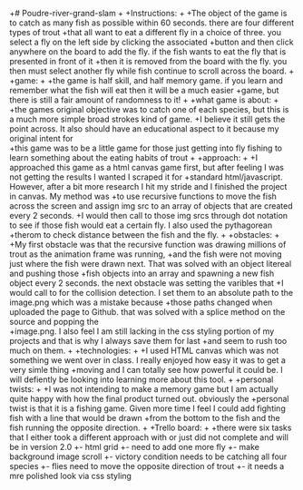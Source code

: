+# Poudre-river-grand-slam
+
+Instructions:
+
+The object of the game is to catch as many fish as possible within 60 seconds. there are four different types of trout
+that all want to eat a different fly in a choice of three. you select a fly on the left side by clicking the associated 
+button and then click anywhere on the board to add the fly. if the fish wants to eat the fly that is presented in front of it
+then it is removed from the board with the fly. you then must select another fly while fish continue to scroll across the board.
+
+game:
+
+the game is half skill, and half memory game. if you learn and remember what the fish will eat then it will be a much easier 
+game, but there is still a fair amount of randomness to it!
+
+what game is about:
+
+the games original objective was to catch one of each species, but this is a much more simple broad strokes kind of game.
+I believe it still gets the point across. It also should have an educational aspect to it because my original intent for     
+this game was to be a little game for those just getting into fly fishing to learn something about the eating habits of trout
+
+approach:
+
+I approached this game as a html canvas game first, but after feeling I was not getting the results I wanted I scraped it for 
+standard html/javascript. However, after a bit more research I hit my stride and I finished the project in canvas. My method was
+to use recursive functions to move the fish across the screen and assign img src to an array of objects that are created every 2 seconds.
+I would then call to those img srcs through dot notation to see if those fish would eat a certain fly. I also used the pythagorean
+therom to check distance between the fish and the fly. 
+
+obstacles:
+
+My first obstacle was that the recursive function was drawing millions of trout as the animation frame was running,
+and the fish were not moving just where the fish were drawn next. That was solved with an object litereal and pushing those 
+fish objects into an array and spawning a new fish object every 2 seconds. the next obstacle was setting the varibles that 
+I would call to for the collision detection. I set them to an absolute path to the image.png which was a mistake because
+those paths changed when uploaded the page to Github. that was solved with a splice method on the source and popping the     
+image.png. I also feel I am still lacking in the css styling portion of my projects and that is why I always save them for last
+and seem to rush too much on them.
+
+technologies:
+
+I used HTML canvas which was not something we went over in class. I really enjoyed how easy it was to get a very simle thing 
+moving and I can totally see how powerful it could be. I will defiently be looking into learning more about this tool.
+
+personal twists:
+
+I was not intending to make a memory game but I am actually quite happy with how the final product turned out. obviously the 
+personal twist is that it is a fishing game. Given more time I feel I could add fighting fish with a line that would be drawn 
+from the bottom to the fish and the fish running the opposite direction. 
+
+Trello board: 
+
+there were six tasks that I either took a different approach with or just did not complete and will be in version 2.0
+- html grid
+- need to add one more fly
+- make background image scroll
+- victory condition needs to be catching all four species
+- flies need to move the opposite direction of trout
+- it needs a mre polished look via css styling